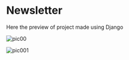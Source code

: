 # Newsletter

Here the preview of project made using Django

![pic00](https://user-images.githubusercontent.com/87302150/125938587-582751f3-7690-4d5c-9c9d-c75e1b4dfeb1.png)

![pic001](https://user-images.githubusercontent.com/87302150/125938589-2cd10dd6-3985-4b95-8829-b8d61e7fdbdc.png)
